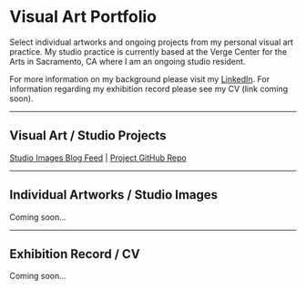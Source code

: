 # Visual Art Portfolio

Select individual artworks and ongoing projects from my personal visual art practice. My studio practice is currently based at the Verge Center for the Arts in Sacramento, CA where I am an ongoing studio resident. 

For more information on my background please visit my [LinkedIn](http://linkedin.com/in/tombetthauser/). For information regarding my exhibition record please see my CV (link coming soon).

***

## Visual Art / Studio Projects

[Studio Images Blog Feed](https://tombetthauser.github.io/studio_blog/) | [Project GitHub Repo](https://github.com/tombetthauser/studio_blog)

***

## Individual Artworks / Studio Images

Coming soon...

***

## Exhibition Record / CV

Coming soon...
